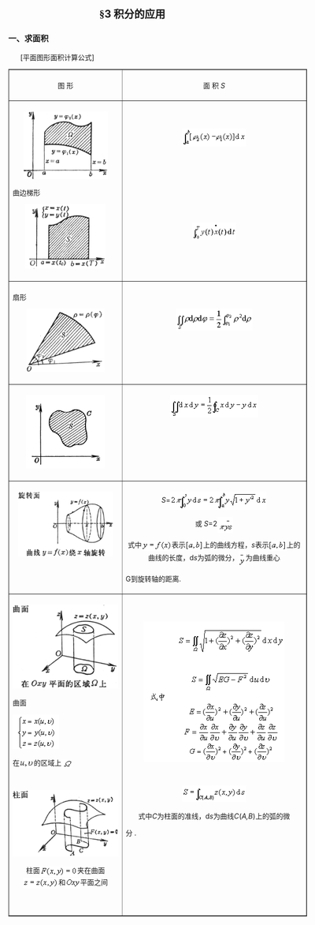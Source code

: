 <div class=Section1>
<h2 align=center style='text-align:center'><span lang=ZH-CN style='font-family:
宋体_GB2312'>§</span><span lang=EN-US>3 </span><span lang=ZH-CN style='font-family:
宋体_GB2312'>积分的应用</span></h2>
<h3><span lang=ZH-CN style='font-family:宋体_GB2312'>一、求面积 </span></h3>
<p><span lang=EN-US style='font-family:宋体_GB2312'>&nbsp;&nbsp;&nbsp;&nbsp;&nbsp;&nbsp; </span><span
lang=EN-US>[</span><span lang=ZH-CN style='font-family:宋体_GB2312'>平面图形面积计算公式</span><span
lang=EN-US>]</span></p>
<div align=center>
<table class=MsoNormalTable border=1 cellspacing=1 cellpadding=0 width=607
 style='width:455.25pt'>
 <tr>
  <td width="38%" valign=top style='width:38.0%;padding:5.25pt 5.25pt 5.25pt 5.25pt'>
  <p align=center style='text-align:center'><span lang=ZH-CN style='font-family:
  宋体_GB2312'>图</span><span lang=ZH-CN> </span><span lang=ZH-CN
  style='font-family:宋体_GB2312'>形</span><span lang=ZH-CN> </span></p>
  </td>
  <td width="62%" valign=top style='width:62.0%;padding:5.25pt 5.25pt 5.25pt 5.25pt'>
  <p align=center style='text-align:center'><span lang=ZH-CN style='font-family:
  宋体_GB2312'>面</span><span lang=ZH-CN> </span><span lang=ZH-CN
  style='font-family:宋体_GB2312'>积</span><span lang=ZH-CN> </span><i><span
  lang=EN-US>S</span></i><span lang=EN-US> </span></p>
  </td>
 </tr>
 <tr style='height:221.25pt'>
  <td width="38%" valign=top style='width:38.0%;padding:5.25pt 5.25pt 5.25pt 5.25pt;
  height:221.25pt'>
  <p align=center style='text-align:center'><span lang=EN-US><img width=171
  height=137 src="res/17e9d95da129bdd93c34fb6cc6aaaa52_5526_files/Image69.gif"></span></p>
  <p><span lang=ZH-CN style='font-family:宋体_GB2312'>曲边梯形</span></p>
  <p align=center style='text-align:center'><span lang=EN-US style='font-family:
  宋体_GB2312'><img width=164 height=131 src="res/17e9d95da129bdd93c34fb6cc6aaaa52_5526_files/Image70.gif"></span></p>
  </td>
  <td width="62%" valign=top style='width:62.0%;padding:5.25pt 5.25pt 5.25pt 5.25pt;
  height:221.25pt'>
  <p align=center style='text-align:center'><span lang=ZH-CN style='font-family:
  宋体_GB2312'>　</span></p>
  <p align=center style='text-align:center'><span lang=EN-US style='font-family:
  宋体_GB2312'><img width=130 height=37 src="res/17e9d95da129bdd93c34fb6cc6aaaa52_5526_files/Image71.gif"></span></p>
  <p align=center style='text-align:center'><span lang=ZH-CN style='font-family:
  宋体_GB2312'>　</span></p>
  <p align=center style='text-align:center'><span lang=ZH-CN style='font-family:
  宋体_GB2312'>　</span></p>
  <p align=center style='text-align:center'><span lang=ZH-CN style='font-family:
  宋体_GB2312'>　</span></p>
  <p align=center style='text-align:center'><span lang=ZH-CN style='font-family:
  宋体_GB2312'>　　</span></p>
  <p align=center style='text-align:center'><span lang=EN-US style='font-family:
  宋体_GB2312'><img width=89 height=36 src="res/17e9d95da129bdd93c34fb6cc6aaaa52_5526_files/Image72.gif"></span></p>
  <p align=center style='text-align:center'><span lang=ZH-CN style='font-family:
  宋体_GB2312'>　</span><span lang=ZH-CN> </span></p>
  </td>
 </tr>
 <tr style='height:81.0pt'>
  <td width="38%" valign=top style='width:38.0%;padding:5.25pt 5.25pt 5.25pt 5.25pt;
  height:81.0pt'>
  <p><span lang=ZH-CN style='font-family:宋体_GB2312'>扇形</span></p>
  <p align=center style='text-align:center'><span lang=EN-US style='font-family:
  宋体_GB2312'><img width=158 height=128 src="res/17e9d95da129bdd93c34fb6cc6aaaa52_5526_files/Image73.gif"></span></p>
  </td>
  <td width="62%" valign=top style='width:62.0%;padding:5.25pt 5.25pt 5.25pt 5.25pt;
  height:81.0pt'>
  <p align=center style='text-align:center'><span lang=ZH-CN style='font-family:
  宋体_GB2312'>　</span></p>
  <p align=center style='text-align:center'><span lang=EN-US style='font-family:
  宋体_GB2312'><img width=155 height=44 src="res/17e9d95da129bdd93c34fb6cc6aaaa52_5526_files/Image74.gif"></span></p>
  </td>
 </tr>
 <tr style='height:97.5pt'>
  <td width="38%" valign=top style='width:38.0%;padding:5.25pt 5.25pt 5.25pt 5.25pt;
  height:97.5pt'>
  <p align=center style='text-align:center'><span lang=EN-US style='font-family:
  宋体_GB2312'><img width=160 height=149 src="res/17e9d95da129bdd93c34fb6cc6aaaa52_5526_files/Image75.jpg"></span></p>
  </td>
  <td width="62%" valign=top style='width:62.0%;padding:5.25pt 5.25pt 5.25pt 5.25pt;
  height:97.5pt'>
  <p align=center style='text-align:center'><span lang=EN-US style='font-family:
  宋体_GB2312'><img width=178 height=46 src="res/17e9d95da129bdd93c34fb6cc6aaaa52_5526_files/Image76.gif"></span></p>
  </td>
 </tr>
 <tr>
  <td width="38%" valign=top style='width:38.0%;padding:5.25pt 5.25pt 5.25pt 5.25pt'>
  <p align=center style='text-align:center'><span lang=EN-US style='font-family:
  宋体_GB2312'><img width=193 height=131 src="res/17e9d95da129bdd93c34fb6cc6aaaa52_5526_files/Image77.gif"></span></p>
  </td>
  <td width="62%" valign=top style='width:62.0%;padding:5.25pt 5.25pt 5.25pt 5.25pt'>
  <p align=center style='text-align:center'><i><span lang=EN-US>S</span></i><span
  lang=EN-US>=</span><span lang=EN-US style='font-family:宋体_GB2312'><img
  width=196 height=37 src="res/17e9d95da129bdd93c34fb6cc6aaaa52_5526_files/Image78.gif" align=absmiddle></span></p>
  <p align=center style='text-align:center'><span lang=ZH-CN style='font-family:
  宋体_GB2312'>或</span><span lang=ZH-CN> </span><i><span lang=EN-US>S</span></i><span
  lang=EN-US>=2</span><span lang=EN-US style='font-family:宋体_GB2312'><img
  width=32 height=32 src="res/17e9d95da129bdd93c34fb6cc6aaaa52_5526_files/Image79.gif" align=absmiddle></span></p>
  <p align=center style='text-align:center'><span lang=ZH-CN style='font-family:
  宋体_GB2312'>式中</span><span lang=EN-US style='font-family:宋体_GB2312'><img
  width=61 height=21 src="res/17e9d95da129bdd93c34fb6cc6aaaa52_5526_files/Image53.gif" align=absmiddle></span><span
  lang=ZH-CN style='font-family:宋体_GB2312'>表示</span><span lang=EN-US
  style='font-family:宋体_GB2312'><img width=36 height=21
  src="res/17e9d95da129bdd93c34fb6cc6aaaa52_5526_files/Image54.gif" align=absmiddle></span><span
  lang=ZH-CN style='font-family:宋体_GB2312'>上的曲线方程，</span><i><span lang=EN-US>s</span></i><span
  lang=ZH-CN style='font-family:宋体_GB2312'>表示</span><span lang=EN-US
  style='font-family:宋体_GB2312'><img width=36 height=21
  src="res/17e9d95da129bdd93c34fb6cc6aaaa52_5526_files/Image54.gif" align=absmiddle></span><span
  lang=ZH-CN style='font-family:宋体_GB2312'>上的曲线的长度，</span><span lang=EN-US>d<i>s</i></span><span
  lang=ZH-CN style='font-family:宋体_GB2312'>为弧的微分，</span><span lang=EN-US
  style='font-family:宋体_GB2312'><img width=14 height=32
  src="res/17e9d95da129bdd93c34fb6cc6aaaa52_5526_files/Image57.gif" align=absmiddle></span><span
  lang=ZH-CN style='font-family:宋体_GB2312'>为曲线重心</span></p>
  <p><span lang=EN-US>G</span><span lang=ZH-CN style='font-family:宋体_GB2312'>到旋转轴的距离</span><span
  lang=EN-US>. </span></p>
  </td>
 </tr>
 <tr style='height:375.0pt'>
  <td width="38%" valign=top style='width:38.0%;padding:5.25pt 5.25pt 5.25pt 5.25pt;
  height:375.0pt'>
  <p align=center style='text-align:center'><span lang=EN-US style='font-family:
  宋体_GB2312'><img width=214 height=170 src="res/17e9d95da129bdd93c34fb6cc6aaaa52_5526_files/Image80.gif"></span></p>
  <p><span lang=ZH-CN style='font-family:宋体_GB2312'>曲面</span></p>
  <p><span lang=EN-US><img width=94 height=71 src="res/17e9d95da129bdd93c34fb6cc6aaaa52_5526_files/2.gif"></span></p>
  <p><span lang=ZH-CN style='font-family:宋体_GB2312'>在</span><span lang=EN-US
  style='font-family:宋体_GB2312'><img width=29 height=16
  src="res/17e9d95da129bdd93c34fb6cc6aaaa52_5526_files/Image82.gif" align=absmiddle></span><span
  lang=ZH-CN style='font-family:宋体_GB2312'>的区域上</span><span lang=EN-US
  style='font-family:宋体_GB2312'><img width=20 height=17
  src="res/17e9d95da129bdd93c34fb6cc6aaaa52_5526_files/Image83.gif" align=absmiddle></span></p>
  <p><span lang=EN-US>&nbsp;</span></p>
  <p align=center style='text-align:center'><span lang=EN-US style='font-family:
  宋体_GB2312'><img width=215 height=134 src="res/17e9d95da129bdd93c34fb6cc6aaaa52_5526_files/Image89.gif"></span></p>
  <p align=center style='text-align:center'><span lang=ZH-CN style='font-family:
  宋体_GB2312'>柱面</span><span lang=EN-US style='font-family:宋体_GB2312'><img
  width=76 height=21 src="res/17e9d95da129bdd93c34fb6cc6aaaa52_5526_files/Image90.gif" align=absmiddle></span><span
  lang=ZH-CN style='font-family:宋体_GB2312'>夹在曲面</span><span lang=EN-US
  style='font-family:宋体_GB2312'><img width=72 height=21
  src="res/17e9d95da129bdd93c34fb6cc6aaaa52_5526_files/Image91.gif" align=absmiddle></span><span
  lang=ZH-CN style='font-family:宋体_GB2312'>和</span><span lang=EN-US
  style='font-family:宋体_GB2312'><img width=30 height=21
  src="res/17e9d95da129bdd93c34fb6cc6aaaa52_5526_files/Image92.gif" align=absmiddle></span><span
  lang=ZH-CN style='font-family:宋体_GB2312'>平面之间</span></p>
  <p align=center style='text-align:center'><span lang=ZH-CN style='font-family:
  宋体_GB2312'>　</span><span lang=ZH-CN> </span></p>
  </td>
  <td width="62%" valign=top style='width:62.0%;padding:5.25pt 5.25pt 5.25pt 5.25pt;
  height:375.0pt'>
  <p align=center style='text-align:center'><span lang=ZH-CN style='font-family:
  宋体_GB2312'>　</span></p>
  <p align=center style='text-align:center'><span lang=EN-US><img width=286
  height=285 src="res/17e9d95da129bdd93c34fb6cc6aaaa52_5526_files/1.gif"></span></p>
  <p align=center style='text-align:center'><span lang=EN-US>&nbsp;</span></p>
  <p align=center style='text-align:center'><span lang=EN-US style='font-family:
  宋体_GB2312'><img width=130 height=33 src="res/17e9d95da129bdd93c34fb6cc6aaaa52_5526_files/Image93.gif"></span></p>
  <p align=center style='text-align:center'><span lang=ZH-CN style='font-family:
  宋体_GB2312'>式中</span><i><span lang=EN-US>C</span></i><span lang=ZH-CN
  style='font-family:宋体_GB2312'>为柱面的准线，</span><span lang=EN-US>d<i>s</i></span><span
  lang=ZH-CN style='font-family:宋体_GB2312'>为曲线</span><i><span lang=EN-US>C</span></i><span
  lang=EN-US>(<i>A,B</i>)</span><span lang=ZH-CN style='font-family:宋体_GB2312'>上的弧的微</span></p>
  <p><span lang=ZH-CN style='font-family:宋体_GB2312'>分</span><span lang=EN-US> .</span></p>
  <p><span lang=ZH-CN>　 </span></p>
  </td>
 </tr>
</table>
</div>
<p class=MsoNormal><span lang=EN-US>&nbsp;</span></p>
</div>